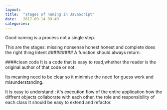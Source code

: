 ```yaml
---
layout: 
title:  "stages of naming in JavaScript"
date:   2017-09-14 09:40
categories: 
---
```

Good naming is a process not a single step.

This are the stages:
  missing
  nonsense
  honest
  honest and complete
  does the right thing 
  Intent
#########
A function should always return.
 
####clean code
It is a code that is easy to read,whether the reader is the original author of that code or not.

Its meaning need to be clear so it minimise the need for guess work and misunderstanding.

It is easy to understand :
it's execution flow of the entire application
how the diffrent objects collaborate with each other.
the role and responsibility of each class
It should be easy to extend and refactor.


